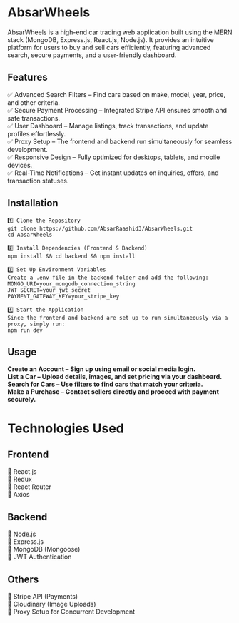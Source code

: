 # AbsarWheels
AbsarWheels is a high-end car trading web application built using the MERN stack (MongoDB, Express.js, React.js, Node.js). It provides an intuitive platform for users to buy and sell cars efficiently, featuring advanced search, secure payments, and a user-friendly dashboard.

## Features
✅ Advanced Search Filters – Find cars based on make, model, year, price, and other criteria. <br>
✅ Secure Payment Processing – Integrated Stripe API ensures smooth and safe transactions. <br>
✅ User Dashboard – Manage listings, track transactions, and update profiles effortlessly. <br>
✅ Proxy Setup – The frontend and backend run simultaneously for seamless development. <br>
✅ Responsive Design – Fully optimized for desktops, tablets, and mobile devices. <br>
✅ Real-Time Notifications – Get instant updates on inquiries, offers, and transaction statuses. <br>

## Installation
```
1️⃣ Clone the Repository
git clone https://github.com/AbsarRaashid3/AbsarWheels.git
cd AbsarWheels

2️⃣ Install Dependencies (Frontend & Backend)
npm install && cd backend && npm install

3️⃣ Set Up Environment Variables
Create a .env file in the backend folder and add the following:
MONGO_URI=your_mongodb_connection_string
JWT_SECRET=your_jwt_secret
PAYMENT_GATEWAY_KEY=your_stripe_key

4️⃣ Start the Application
Since the frontend and backend are set up to run simultaneously via a proxy, simply run:
npm run dev
```
## Usage
**Create an Account – Sign up using email or social media login.** <br>
**List a Car – Upload details, images, and set pricing via your dashboard.** <br>
**Search for Cars – Use filters to find cars that match your criteria.** <br>
**Make a Purchase – Contact sellers directly and proceed with payment securely.** <br>


# Technologies Used

## Frontend
🔹 React.js <br>
🔹 Redux <br>
🔹 React Router <br>
🔹 Axios <br>
## Backend
🔹 Node.js <br>
🔹 Express.js <br>
🔹 MongoDB (Mongoose) <br>
🔹 JWT Authentication <br>
## Others
🔹 Stripe API (Payments) <br>
🔹 Cloudinary (Image Uploads) <br>
🔹 Proxy Setup for Concurrent Development <br>






